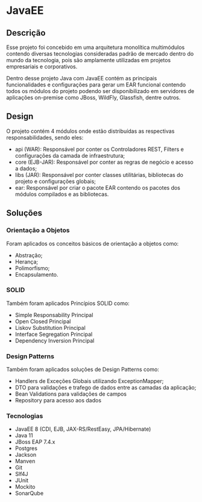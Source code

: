 # JavaEE

## Descrição

Esse projeto foi concebido em uma arquitetura monolítica multimódulos contendo diversas tecnologias consideradas padrão de mercado 
dentro do mundo da tecnologia, pois são amplamente utilizadas em projetos empresariais e corporativos.

Dentro desse projeto Java com JavaEE contém as principais funcionalidades e configurações para gerar um EAR funcional contendo todos os módulos do projeto
podendo ser disponibilizado em servidores de aplicações on-premise como JBoss, WildFly, Glassfish, dentre outros.


## Design

O projeto contém 4 módulos onde estão distribuídas as respectivas responsabilidades, sendo eles:
- api (WAR): Responsável por conter os Controladores REST, Filters e configurações da camada de infraestrutura;
- core (EJB-JAR): Responsável por conter as regras de negócio e acesso a dados;
- libs (JAR): Responsável por conter classes utilitárias, bibliotecas do projeto e configurações globais;
- ear: Responsável por criar o pacote EAR contendo os pacotes dos módulos compilados e as bibliotecas.


## Soluções

### Orientação a Objetos
Foram aplicados os conceitos básicos de orientação a objetos como:
- Abstração;
- Herança;
- Polimorfismo;
- Encapsulamento.

### SOLID
Também foram aplicados Princípios SOLID como:
- Simple Responsability Principal
- Open Closed Principal
- Liskov Substitution Principal
- Interface Segregation Principal
- Dependency Inversion Principal

### Design Patterns
Também foram aplicados soluções de Design Patterns como:
- Handlers de Exceções Globais utilizando ExceptionMapper;
- DTO para validações e trafego de dados entre as camadas da aplicação;
- Bean Validations para validações de campos
- Repository para acesso aos dados


### Tecnologias

- JavaEE 8 (CDI, EJB, JAX-RS/RestEasy, JPA/Hibernate)
- Java 11
- JBoss EAP 7.4.x
- Postgres
- Jackson
- Manven
- Git
- Slf4J
- JUnit
- Mockito
- SonarQube
